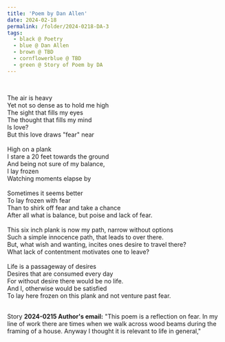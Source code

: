 ```yaml
---
title: 'Poem by Dan Allen'
date: 2024-02-18
permalink: /folder/2024-0218-DA-3
tags:
  - black @ Poetry
  - blue @ Dan Allen
  - brown @ TBD
  - cornflowerblue @ TBD
  - green @ Story of Poem by DA
---
```


<br>

<p>
The air is heavy<br>
Yet not so dense as to hold me high<br>
The sight that fills my eyes<br>
The thought that fills my mind<br>
Is love?<br>
But this love draws "fear" near<br>
<br>
High on a plank<br>
I stare a 20 feet towards the ground<br>
And being not sure of my balance,<br>
I lay frozen<br>
Watching moments elapse by<br>
<br>
Sometimes it seems better<br>
To lay frozen with fear<br>
Than to shirk off fear and take a chance<br>
After all what is balance, but poise and lack of fear.<br>
<br>
This six inch plank is now my path, narrow without options<br>
Such a simple innocence path, that leads to over there.<br>
But, what wish and wanting, incites ones desire to travel there?<br>
What lack of contentment motivates one to leave?<br>
<br>
Life is a passageway of desires<br>
Desires that are consumed every day<br>
For without desire there would be no life.<br>
And I, otherwise would be satisfied<br>
To lay here frozen on this plank and not venture past fear.<br>
</p>

<br>

<wave-list>
<list-title color="DarkSeaGreen" width="25">Story</list-title>
  <list-item color="BlanchedAlmond"  width="280"><b>2024-0215 Author's email:</b> "This poem is a reflection on fear. In my line of work there are times when we walk across wood beams during the framing of a house. Anyway I thought it is relevant to life in general,"</list-item>
</wave-list>